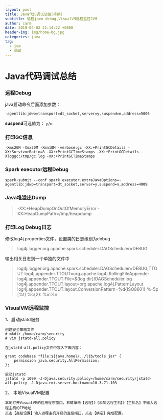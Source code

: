 ```yaml
---
layout: post
title: Java代码调试总结(待续)
subtitle: 远程java debug,VisualVM远程监控JVM
author: carm
date: 2019-04-02 21:14:22 +0800
header-img: img/home-bg.jpg
categories: java
tag:
  - jvm
  - 调试
---
```

# Java代码调试总结

### 远程Debug

java启动命令后面添加参数：

`-agentlib:jdwp=transport=dt_socket,server=y,suspend=n,address=5005` 

 **suspend**可选值为： `y/n`

### 打印GC信息 ###
`-Xms20M -Xmx20M -Xmn10M -verbose:gc -XX:+PrintGCDetails -XX:SurvivorRatio=8 -XX:+PrintGCTimeStamps
-XX:+PrintGCDetails -Xloggc:/tmp/gc.log -XX:+PrintGCTimeStamps`


### Spark executor远程Debug
`spark-submit --conf spark.executor.extraJavaOptions=-agentlib:jdwp=transport=dt_socket,server=y,suspend=n,address=4009`


### Java堆溢出Dump
> -XX:+HeapDumpOnOutOfMemoryError -XX:HeapDumpPath=/tmp/heapdump


### 打印Log Debug日志
修改log4j.properties文件，设置类的日志级别为debug
>log4j.logger.org.apache.spark.scheduler.DAGScheduler=DEBUG

输出相关日志到一个单独的文件中

> log4j.logger.org.apache.spark.scheduler.DAGScheduler=DEBUG,TTOUT
log4j.appender.TTOUT=org.apache.log4j.RollingFileAppender
log4j.appender.TTOUT.File=${log.dir}/DAGScheduler.log
log4j.appender.TTOUT.layout=org.apache.log4j.PatternLayout
log4j.appender.TTOUT.layout.ConversionPattern=%d{ISO8601} %-5p [%t] %c{2}: %m%n


### VisualVM远程监控 ###
1、启动jstatd服务

    创建安全策略文件
    # mkdir /home/carm/security
    # vim jstatd-all.policy

    在jstatd-all.policy文件中写入下面内容：
    
    grant codebase "file:${java.home}/../lib/tools.jar" {   
        permission java.security.AllPermission;
    };

    启动jstatd
    jstatd -p 1099 -J-Djava.security.policy=/home/carm/security/jstatd-all.policy -J-Djava.rmi.server.hostname=10.3.71.103


2、 本地VisualVM配置

    本地打开VisualVM的应用程序窗口，右键单击【远程】》【添加远程主机】》【主机名】中输入远程主机的IP地址
    点击【高级设置】输入远程主机开启的监控端口，点击【确定】完成配置。
